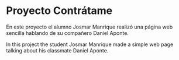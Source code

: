 # Proyecto Contrátame
En este proyecto el alumno Josmar Manrique realizó una página web sencilla hablando de su compañero Daniel Aponte.

In this project the student Josmar Manrique made a simple web page talking about his classmate Daniel Aponte.
